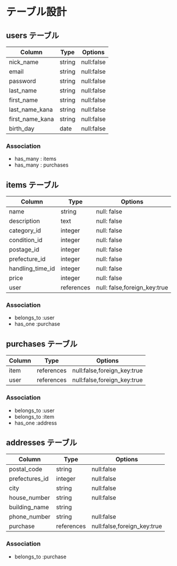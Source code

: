 #  テーブル設計

## users テーブル
|Column         | Type     |Options     |
| ------------- | -------- | ---------- |
|nick_name      |string    | null:false |
|email          |string    | null:false |
|password       |string    | null:false |
|last_name      |string    | null:false |
|first_name     |string    | null:false |
|last_name_kana |string    | null:false |
|first_name_kana|string    | null:false |
|birth_day      |date      | null:false |
### Association
- has_many : items
- has_many : purchases

## items テーブル
|Column          | Type     |Options                      |
| -------------  | ---------| --------------------------- |
|name            |string    |null: false                  |
|description     |text      |null: false                  |
|category_id     |integer   |null: false                  |
|condition_id    |integer   |null: false                  |
|postage_id      |integer   |null: false                  |
|prefecture_id   |integer   |null: false                  |
|handling_time_id|integer   |null: false                  |
|price           |integer   |null: false                  |
|user            |references|null: false,foreign_key:true |
### Association
- belongs_to :user
- has_one    :purchase

##  purchases テーブル
|Column      | Type     |Options                      |
| --------   | ---------  | ------------------------- |
| item       | references |null:false,foreign_key:true|
| user       | references |null:false,foreign_key:true|
### Association
- belongs_to :user
- belongs_to :item
- has_one    :address

##  addresses  テーブル
|Column        | Type     |Options                      |
| ------------ | ---------  | ------------------------- |
|postal_code   | string     |null:false                 |
|prefectures_id| integer    |null:false                 |
|city          | string     |null:false                 |
|house_number  | string     |null:false                 |
|building_name | string     |                           |
|phone_number  | string     |null:false                 |
|purchase      | references |null:false,foreign_key:true|
### Association
- belongs_to :purchase